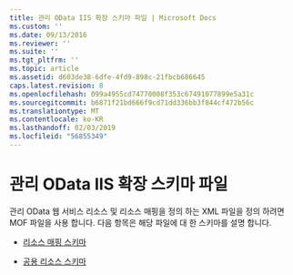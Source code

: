```yaml
---
title: 관리 OData IIS 확장 스키마 파일 | Microsoft Docs
ms.custom: ''
ms.date: 09/13/2016
ms.reviewer: ''
ms.suite: ''
ms.tgt_pltfrm: ''
ms.topic: article
ms.assetid: d603de38-6dfe-4fd9-898c-21fbcb686645
caps.latest.revision: 8
ms.openlocfilehash: 099a4955cd74770008f353c67491077899e5a31c
ms.sourcegitcommit: b6871f21bd666f9cd71dd336bb3f844cf472b56c
ms.translationtype: MT
ms.contentlocale: ko-KR
ms.lasthandoff: 02/03/2019
ms.locfileid: "56855349"
---
```

# <a name="management-odata-iis-extension-schema-files"></a>관리 OData IIS 확장 스키마 파일

관리 OData 웹 서비스 리소스 및 리소스 매핑을 정의 하는 XML 파일을 정의 하려면 MOF 파일을 사용 합니다. 다음 항목은 해당 파일에 대 한 스키마를 설명 합니다.

- [리소스 매핑 스키마](./resource-mapping-schema.md)

- [공용 리소스 스키마](./public-resource-schema.md)